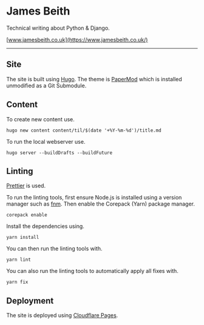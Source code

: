 # James Beith

Technical writing about Python & Django.

[www.jamesbeith.co.uk](https://www.jamesbeith.co.uk/)

---

## Site

The site is built using [Hugo](https://gohugo.io/). The theme is [PaperMod](https://github.com/adityatelange/hugo-PaperMod) which is installed unmodified as a Git Submodule.

## Content

To create new content use.

```shell
hugo new content content/til/$(date '+%Y-%m-%d')/title.md
```

To run the local webserver use.

```shell
hugo server --buildDrafts --buildFuture
```

## Linting

[Prettier](https://prettier.io/) is used.

To run the linting tools, first ensure Node.js is installed using a version manager such as [fnm](https://github.com/Schniz/fnm?tab=readme-ov-file#installation). Then enable the Corepack (Yarn) package manager.

```shell
corepack enable
```

Install the dependencies using.

```shell
yarn install
```

You can then run the linting tools with.

```shell
yarn lint
```

You can also run the linting tools to automatically apply all fixes with.

```shell
yarn fix
```

## Deployment

The site is deployed using [Cloudflare Pages](https://developers.cloudflare.com/pages/framework-guides/deploy-a-hugo-site/).
